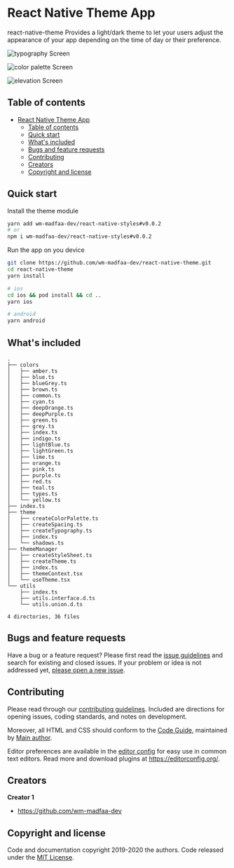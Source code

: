 # React Native Theme App

react-native-theme Provides a light/dark theme to let your users adjust the appearance of your app depending on the time of day or their preference.

![typography Screen](https://github.com/wm-madfaa-dev/react-native-theme/blob/master/doc/assets/typographyScreen.png)

![color palette Screen](https://github.com/wm-madfaa-dev/react-native-theme/blob/master/doc/assets/colorPaletteScreen.png)

![elevation Screen](https://github.com/wm-madfaa-dev/react-native-theme/blob/master/doc/assets/elevationScreen.png)

## Table of contents

- [React Native Theme App](#react-native-theme-app)
  - [Table of contents](#table-of-contents)
  - [Quick start](#quick-start)
  - [What's included](#whats-included)
  - [Bugs and feature requests](#bugs-and-feature-requests)
  - [Contributing](#contributing)
  - [Creators](#creators)
  - [Copyright and license](#copyright-and-license)

## Quick start

Install the theme module

```sh
yarn add wm-madfaa-dev/react-native-styles#v0.0.2
# or
npm i wm-madfaa-dev/react-native-styles#v0.0.2
```

Run the app on you device

```sh
git clone https://github.com/wm-madfaa-dev/react-native-theme.git
cd react-native-theme
yarn install

# ios
cd ios && pod install && cd ..
yarn ios

# android
yarn android
```
## What's included

```text
.
├── colors
│   ├── amber.ts
│   ├── blue.ts
│   ├── blueGrey.ts
│   ├── brown.ts
│   ├── common.ts
│   ├── cyan.ts
│   ├── deepOrange.ts
│   ├── deepPurple.ts
│   ├── green.ts
│   ├── grey.ts
│   ├── index.ts
│   ├── indigo.ts
│   ├── lightBlue.ts
│   ├── lightGreen.ts
│   ├── lime.ts
│   ├── orange.ts
│   ├── pink.ts
│   ├── purple.ts
│   ├── red.ts
│   ├── teal.ts
│   ├── types.ts
│   └── yellow.ts
├── index.ts
├── theme
│   ├── createColorPalette.ts
│   ├── createSpacing.ts
│   ├── createTypography.ts
│   ├── index.ts
│   └── shadows.ts
├── themeManager
│   ├── createStyleSheet.ts
│   ├── createTheme.ts
│   ├── index.ts
│   ├── themeContext.tsx
│   └── useTheme.tsx
└── utils
    ├── index.ts
    ├── utils.interface.d.ts
    └── utils.union.d.ts

4 directories, 36 files
```

## Bugs and feature requests

Have a bug or a feature request? Please first read the [issue guidelines](https://reponame/blob/master/CONTRIBUTING.md) and search for existing and closed issues. If your problem or idea is not addressed yet, [please open a new issue](https://reponame/issues/new).

## Contributing

Please read through our [contributing guidelines](https://reponame/blob/master/CONTRIBUTING.md). Included are directions for opening issues, coding standards, and notes on development.

Moreover, all HTML and CSS should conform to the [Code Guide](https://github.com/mdo/code-guide), maintained by [Main author](https://github.com/usernamemainauthor).

Editor preferences are available in the [editor config](https://reponame/blob/master/.editorconfig) for easy use in common text editors. Read more and download plugins at <https://editorconfig.org/>.

## Creators

**Creator 1**

- <https://github.com/wm-madfaa-dev>

## Copyright and license

Code and documentation copyright 2019-2020 the authors. Code released under the [MIT License](https://reponame/blob/master/LICENSE).
